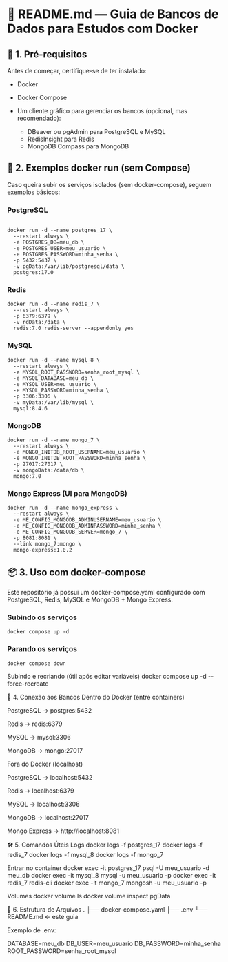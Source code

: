 # 📘 README.md — Guia de Bancos de Dados para Estudos com Docker
## 🔧 1. Pré-requisitos

Antes de começar, certifique-se de ter instalado:

- Docker

- Docker Compose

- Um cliente gráfico para gerenciar os bancos (opcional, mas recomendado):

  - DBeaver ou pgAdmin para PostgreSQL e MySQL
  - RedisInsight para Redis 
  - MongoDB Compass para MongoDB

## 🐳 2. Exemplos docker run (sem Compose)

Caso queira subir os serviços isolados (sem docker-compose), seguem exemplos básicos:
### PostgreSQL
```shell

docker run -d --name postgres_17 \
  --restart always \
  -e POSTGRES_DB=meu_db \
  -e POSTGRES_USER=meu_usuario \
  -e POSTGRES_PASSWORD=minha_senha \
  -p 5432:5432 \
  -v pgData:/var/lib/postgresql/data \
  postgres:17.0
```

### Redis
```shell
docker run -d --name redis_7 \
  --restart always \
  -p 6379:6379 \
  -v rdData:/data \
  redis:7.0 redis-server --appendonly yes
```


### MySQL
```shell
docker run -d --name mysql_8 \
  --restart always \
  -e MYSQL_ROOT_PASSWORD=senha_root_mysql \
  -e MYSQL_DATABASE=meu_db \
  -e MYSQL_USER=meu_usuario \
  -e MYSQL_PASSWORD=minha_senha \
  -p 3306:3306 \
  -v myData:/var/lib/mysql \
  mysql:8.4.6
```


### MongoDB
```shell
docker run -d --name mongo_7 \
  --restart always \
  -e MONGO_INITDB_ROOT_USERNAME=meu_usuario \
  -e MONGO_INITDB_ROOT_PASSWORD=minha_senha \
  -p 27017:27017 \
  -v mongoData:/data/db \
  mongo:7.0
```


### Mongo Express (UI para MongoDB)
```shell
docker run -d --name mongo_express \
  --restart always \
  -e ME_CONFIG_MONGODB_ADMINUSERNAME=meu_usuario \
  -e ME_CONFIG_MONGODB_ADMINPASSWORD=minha_senha \
  -e ME_CONFIG_MONGODB_SERVER=mongo_7 \
  -p 8081:8081 \
  --link mongo_7:mongo \
  mongo-express:1.0.2
```


## 📦 3. Uso com docker-compose

Este repositório já possui um docker-compose.yaml configurado com PostgreSQL, Redis, MySQL e MongoDB + Mongo Express.

### Subindo os serviços
```shell 
docker compose up -d
```

### Parando os serviços
```shell 
docker compose down
```

Subindo e recriando (útil após editar variáveis)
docker compose up -d --force-recreate

🔌 4. Conexão aos Bancos
Dentro do Docker (entre containers)

PostgreSQL → postgres:5432

Redis → redis:6379

MySQL → mysql:3306

MongoDB → mongo:27017

Fora do Docker (localhost)

PostgreSQL → localhost:5432

Redis → localhost:6379

MySQL → localhost:3306

MongoDB → localhost:27017

Mongo Express → http://localhost:8081

🛠️ 5. Comandos Úteis
Logs
docker logs -f postgres_17
docker logs -f redis_7
docker logs -f mysql_8
docker logs -f mongo_7

Entrar no container
docker exec -it postgres_17 psql -U meu_usuario -d meu_db
docker exec -it mysql_8 mysql -u meu_usuario -p
docker exec -it redis_7 redis-cli
docker exec -it mongo_7 mongosh -u meu_usuario -p

Volumes
docker volume ls
docker volume inspect pgData

📂 6. Estrutura de Arquivos
.
├── docker-compose.yaml
├── .env
└── README.md   ← este guia


Exemplo de .env:

DATABASE=meu_db
DB_USER=meu_usuario
DB_PASSWORD=minha_senha
ROOT_PASSWORD=senha_root_mysql